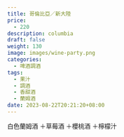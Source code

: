 ```yaml
---
title: 哥倫比亞／新大陸
price:
  - 220
description: columbia
draft: false
weight: 130
image: images/wine-party.png
categories:
  - 啤酒調酒
tags:
  - 果汁
  - 調酒
  - 香甜酒
  - 蘭姆酒
date: 2023-08-22T20:21:20+08:00
---
```

 白色蘭姆酒 ＋草莓酒 ＋櫻桃酒  ＋檸檬汁